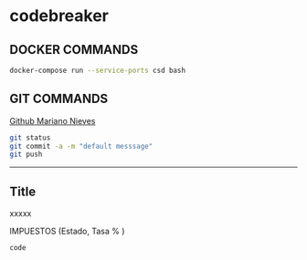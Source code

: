 # codebreaker

## DOCKER COMMANDS
```bash
docker-compose run --service-ports csd bash
```

## GIT COMMANDS
[Github Mariano Nieves](https://github.com/marianonieves/kbot) 

```bash
git status
git commit -a -m "default messsage"
git push
```

- - -

## Title
xxxxx

IMPUESTOS (Estado, Tasa % )
```bash
code
```

